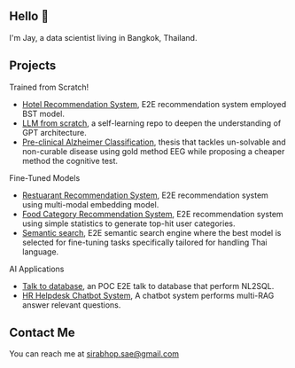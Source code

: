 ## **Hello** 👋
I'm Jay, a data scientist living in Bangkok, Thailand.
## **Projects**
Trained from Scratch!
* [Hotel Recommendation System](https://github.com/Sirabhop/hotel-recommendation-system), E2E recommendation system employed BST model.
* [LLM from scratch](https://github.com/Sirabhop/llm-from-scratch), a self-learning repo to deepen the understanding of GPT architecture.
* [Pre-clinical Alzheimer Classification](https://github.com/Sirabhop/Preclinical-AD-EEG-classification), thesis that tackles un-solvable and non-curable disease using gold method EEG while proposing a cheaper method the cognitive test.
  
Fine-Tuned Models
* [Restuarant Recommendation System](https://github.com/Sirabhop/poc-food-playlist-recommendation), E2E recommendation system using multi-modal embedding model.
* [Food Category Recommendation System](https://github.com/Sirabhop/food-category-recommendation), E2E recommendation system using simple statistics to generate top-hit user categories.
* [Semantic search](https://github.com/Sirabhop/mart-semantic-search), E2E semantic search engine where the best model is selected for fine-tuning tasks specifically tailored for handling Thai language.

AI Applications
* [Talk to database](https://github.com/Sirabhop/rbh-data-query), an POC E2E talk to database that perform NL2SQL.
* [HR Helpdesk Chatbot System](https://github.com/Sirabhop/rbh-data-query), A chatbot system performs multi-RAG answer relevant questions.
## **Contact Me**
You can reach me at sirabhop.sae@gmail.com
